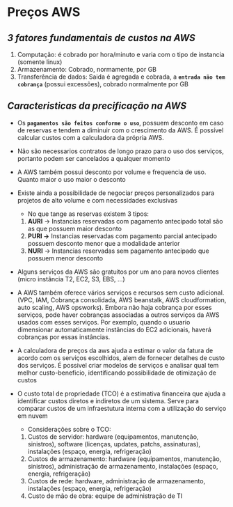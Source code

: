 # **Preços AWS**

## **_3 fatores fundamentais de custos na AWS_**

1. Computação: é cobrado por hora/minuto e varia com o tipo de instancia (somente linux)
2. Armazenamento: Cobrado, normamente, por GB
3. Transferência de dados: Saida é agregada e cobrada, a **`entrada não tem cobrança`** (possui excessões), cobrado normalmente por GB

## **_Caracteristicas da precificação na AWS_**

- Os **`pagamentos são feitos conforme o uso`**, possuem desconto em caso de reservas e tendem a diminuir com o crescimento da AWS. É possível calcular custos com a calculadora da própria AWS.
- Não são necessarios contratos de longo prazo para o uso dos serviços, portanto podem ser cancelados a qualquer momento
- A AWS também possui desconto por volume e frequencia de uso. Quanto maior o uso maior o desconto
- Existe ainda a possibilidade de negociar preços personalizados para projetos de alto volume e com necessidades exclusivas

  - No que tange as reservas existem 3 tipos:

  1. **AURI** → Instancias reservadas com pagamento antecipado total são as que possuem maior desconto
  2. **PURI →** Instancias reservadas com pagamento parcial antecipado possuem desconto menor que a modalidade anterior
  3. **NURI** → Instancias reservadas sem pagamento antecipado que possuem menor desconto

- Alguns serviços da AWS são gratuitos por um ano para novos clientes (micro instância T2, EC2, S3, EBS, …)
- A AWS também oferece vários serviços e recursos sem custo adicional. (VPC, IAM, Cobrança consolidada, AWS beanstalk, AWS cloudformation, auto scaling, AWS opsworks). Embora não haja cobrança por esses serviços, pode haver cobranças associadas a outros serviços da AWS usados com esses serviços. Por exemplo, quando o usuario dimensionar automaticamente instâncias do EC2 adicionais, haverá cobranças por essas instâncias.
- A calculadora de preços da aws ajuda a estimar o valor da fatura de acordo com os serviços escolhidos, alem de fornecer detalhes de custo dos serviços. É possivel criar modelos de serviços e analisar qual tem melhor custo-beneficio, identificando possibilidade de otimização de custos
- O custo total de propriedade (TCO) é a estimativa financeira que ajuda a identificar custos diretos e indiretos de um sistema. Serve para comparar custos de um infraestutura interna com a utilização do serviço em nuvem
  - Considerações sobre o TCO:
  1. Custos de servidor: hardware (equipamentos, manutenção, sinistros), software (licenças, updates, patchs, assinaturas), instalações (espaço, energia, refrigeração)
  2. Custos de armazenamento: hardware (equipamentos, manutenção, sinistros), administração de armazenamento, instalações (espaço, energia, refrigeração)
  3. Custos de rede: hardware, administração de armazenamento, instalações (espaço, energia, refrigeração)
  4. Custo de mão de obra: equipe de administração de TI
